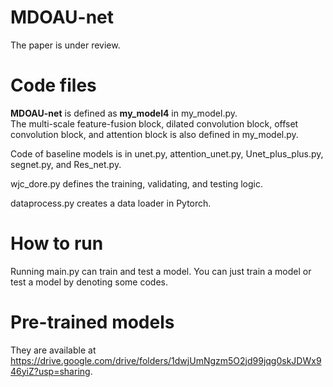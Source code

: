 # MDOAU-net
The paper is under review.

# Code files
**MDOAU-net** is defined as **my_model4** in my_model.py.  
The multi-scale feature-fusion block, dilated convolution block, offset convolution block, and attention block is also defined in my_model.py.  

Code of baseline models is in unet.py, attention_unet.py, Unet_plus_plus.py, segnet.py, and Res_net.py.  

wjc_dore.py defines the training, validating, and testing logic.  

dataprocess.py creates a data loader in Pytorch.

# How to run
Running main.py can train and test a model.
You can just train a model or test a model by denoting some codes.

# Pre-trained models
They are available at  https://drive.google.com/drive/folders/1dwjUmNgzm5O2jd99jqg0skJDWx946yiZ?usp=sharing.

